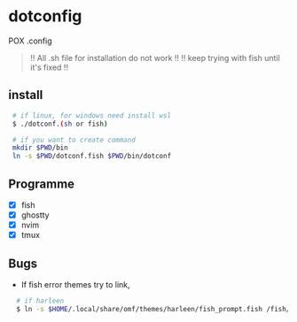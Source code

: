 # dotconfig

POX .config

> !! All .sh file for installation do not work !!
> !! keep trying with fish until it's fixed !!

## install

```bash
 # if linux, for windows need install wsl
 $ ./dotconf.(sh or fish)

 # if you want to create command
 mkdir $PWD/bin
 ln -s $PWD/dotconf.fish $PWD/bin/dotconf
```

## Programme

  - [x] fish
  - [x] ghostty
  - [x] nvim
  - [x] tmux

## Bugs

* If fish error themes try to link,
```bash
  # if harleen 
  $ ln -s $HOME/.local/share/omf/themes/harleen/fish_prompt.fish /fish/functions
```
